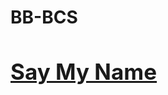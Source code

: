 # BB-BCS
 




<h1 style="font-size:35px; color : red;"><a  href="https://moh20all.github.io/BB-BCS/" target="blank"> Say My Name </a></h1> 
